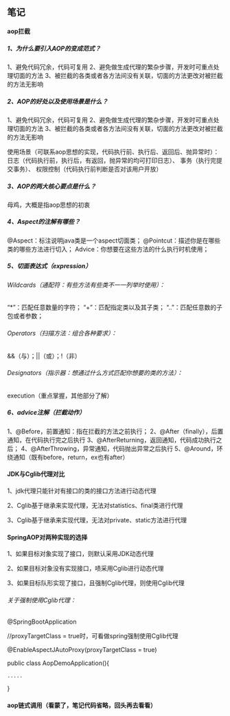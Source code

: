 ## 笔记
#### aop拦截
##### 1、为什么要引入AOP的变成范式？
1、避免代码冗余，代码可复用
2、避免做生成代理的繁杂步骤，开发时可重点处理切面的方法
3、被拦截的各类或者各方法间没有关联，切面的方法更改对被拦截的方法无影响
##### 2、AOP的好处以及使用场景是什么？
1、避免代码冗余，代码可复用
2、避免做生成代理的繁杂步骤，开发时可重点处理切面的方法
3、被拦截的各类或者各方法间没有关联，切面的方法更改对被拦截的方法无影响

使用场景（可联系aop思想的实现，代码执行前、执行后、返回后、抛异常时）：
日志（代码执行前，执行后，有返回，抛异常的均可打印日志）、
事务（执行完提交事务）、
权限控制（代码执行前判断是否对该用户开放）
##### 3、AOP的两大核心要点是什么？
母鸡，大概是指aop思想的初衷
##### 4、Aspect的注解有哪些？
@Aspect：标注说明java类是一个aspect切面类；
@Pointcut：描述你是在哪些类的哪些方法进行切入；
Advice：你想要在这些方法的什么执行时机使用；
##### 5、切面表达式（expression）
###### Wildcards（通配符：有些方法有些类不一一列举时使用）：
“*”：匹配任意数量的字符；
“+”：匹配指定类以及其子类；
“..”：匹配任意数的子包或者参数；
###### Operators（扫描方法：组合各种要求）：
&&（与）；||（或）；!（非）

###### Designators（指示器：想通过什么方式匹配你想要的类的方法）：
execution（重点掌握，其他部分了解）

##### 6、advice注解（拦截动作）
1、@Before，前置通知：指在拦截的方法之前执行；
2、@After（finally），后置通知，在代码执行完之后执行
3、@AfterReturning，返回通知，代码成功执行之后；
4、@AfterThrowing，异常通知，代码抛出异常之后执行
5、@Around，环绕通知（既有before，return，ex也有after）

#### JDK与Cglib代理对比
1、jdk代理只能针对有接口的类的接口方法进行动态代理

2、Cglib基于继承来实现代理，无法对statistics、final类进行代理

3、Cglib基于继承来实现代理，无法对private、static方法进行代理

#### SpringAOP对两种实现的选择
1、如果目标对象实现了接口，则默认采用JDK动态代理

2、如果目标对象没有实现接口，啧采用Cglib进行动态代理

3、如果目标队形实现了接口，且强制Cglib代理，则使用Cglib代理
###### 关于强制使用Cglib代理：

@SpringBootApplication

//proxyTargetClass = true时，可看做spring强制使用Cglib代理

@EnableAspectJAutoProxy(proxyTargetClass = true)

public class AopDemoApplication(){

    .....
    
}

#### aop链式调用（看蒙了，笔记代码省略，回头再去看看）
